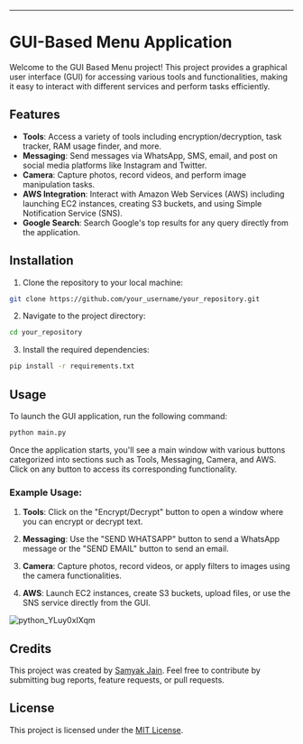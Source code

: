 ---
# GUI-Based Menu Application

Welcome to the GUI Based Menu project! This project provides a graphical user interface (GUI) for accessing various tools and functionalities, making it easy to interact with different services and perform tasks efficiently.

## Features

- **Tools**: Access a variety of tools including encryption/decryption, task tracker, RAM usage finder, and more.
- **Messaging**: Send messages via WhatsApp, SMS, email, and post on social media platforms like Instagram and Twitter.
- **Camera**: Capture photos, record videos, and perform image manipulation tasks.
- **AWS Integration**: Interact with Amazon Web Services (AWS) including launching EC2 instances, creating S3 buckets, and using Simple Notification Service (SNS).
- **Google Search**: Search Google's top results for any query directly from the application.

## Installation

1. Clone the repository to your local machine:

```bash
git clone https://github.com/your_username/your_repository.git
```

2. Navigate to the project directory:

```bash
cd your_repository
```

3. Install the required dependencies:

```bash
pip install -r requirements.txt
```

## Usage

To launch the GUI application, run the following command:

```bash
python main.py
```

Once the application starts, you'll see a main window with various buttons categorized into sections such as Tools, Messaging, Camera, and AWS. Click on any button to access its corresponding functionality.

### Example Usage:

1. **Tools**: Click on the "Encrypt/Decrypt" button to open a window where you can encrypt or decrypt text.
    
2. **Messaging**: Use the "SEND WHATSAPP" button to send a WhatsApp message or the "SEND EMAIL" button to send an email.
    
3. **Camera**: Capture photos, record videos, or apply filters to images using the camera functionalities.
    
4. **AWS**: Launch EC2 instances, create S3 buckets, upload files, or use the SNS service directly from the GUI.
   

![python_YLuy0xIXqm](https://github.com/theSamyak/Tkinter-V3/assets/139710951/46146c96-c1a7-41ed-a8e0-29d60bf125fc)

## Credits

This project was created by [Samyak Jain](https://twitter.com/OGsamyak). Feel free to contribute by submitting bug reports, feature requests, or pull requests.

## License

This project is licensed under the [MIT License](LICENSE).
